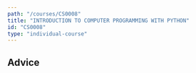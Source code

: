 ```yaml
---
path: "/courses/CS0008"
title: "INTRODUCTION TO COMPUTER PROGRAMMING WITH PYTHON"
id: "CS0008"
type: "individual-course"
---
```


## Advice

